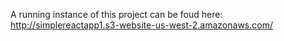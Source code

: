 A running instance of this project can be foud here: 
http://simplereactapp1.s3-website-us-west-2.amazonaws.com/
